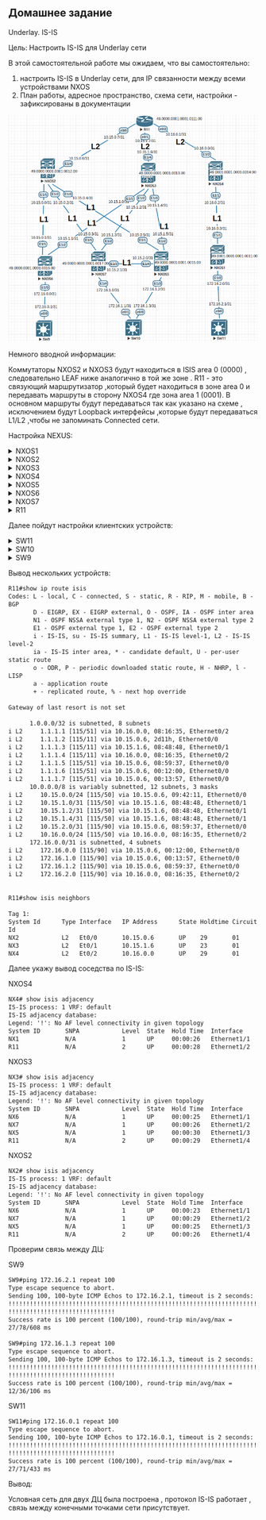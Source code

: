 ## Домашнее задание

Underlay. IS-IS

Цель: Настроить IS-IS для Underlay сети

В этой самостоятельной работе мы ожидаем, что вы самостоятельно:

1. настроить IS-IS в Underlay сети, для IP связанности между всеми устройствами NXOS
2. План работы, адресное пространство, схема сети, настройки - зафиксированы в документации

![](./img/Schema.png)

Немного вводной информации:

Коммутаторы NXOS2 и NXOS3 будут находиться в ISIS area 0 (0000) , следовательно LEAF ниже аналогично в той же зоне . R11 - это связующий маршрутизатор ,который будет находиться в зоне area 0 и передавать маршруты в сторону NXOS4 где зона area 1 (0001).  В основном маршруты будут передаваться так как указано на схеме , исключением будут Loopback интерфейсы ,которые будут передаваться L1/L2 ,чтобы не запоминать Connected сети.

Настройка NEXUS:

<details>
<summary>NXOS1</summary>
<pre><code>
configure terminal
hostname NX1
!
feature isis
!
router isis 1
  net 49.0001.0001.0001.0011.00
  is-type level-1
  log-adjacency-changes
!
no ip domain-lookup
!
interface Ethernet1/1
  no switchport
  ip address 10.16.0.3/31
  isis network point-to-point
  isis circuit-type level-1
  ip router isis 1
  no shutdown
!
interface Ethernet1/2
  no switchport
  ip address 172.16.2.0/31
  default isis passive-interface 
  isis network point-to-point
  isis circuit-type level-1
  ip router isis 1
  no shutdown
!
interface loopback0
  ip address 1.1.1.1/32
  isis circuit-type level-1
  ip router isis 1
!
end
copy run star
</code></pre>
</details>

<details>
<summary>NXOS2</summary>
<pre><code>
configure terminal
hostname NX2
!
feature isis
!
router isis 1
  net 49.0000.0001.0001.0012.00
  distribute level-1 into level-2 all
  summary-address 10.15.0.0/24 level-1-2
  is-type level-1-2
  log-adjacency-changes
!
no ip domain-lookup
!
interface Ethernet1/1
  no switchport
  ip address 10.15.0.0/31
  isis network point-to-point
  isis circuit-type level-1
  ip router isis 1
  no shutdown
!
interface Ethernet1/2
  no switchport
  ip address 10.15.0.2/31
  isis network point-to-point
  isis circuit-type level-1
  ip router isis 1
  no shutdown
!
interface Ethernet1/3
  no switchport
  ip address 10.15.0.4/31
  isis network point-to-point
  isis circuit-type level-1
  ip router isis 1
  no shutdown
!
interface Ethernet1/4
  no switchport
  ip address 10.15.0.6/31
  isis network point-to-point
  isis circuit-type level-2
  ip router isis 1
  no shutdown
!
interface loopback0
  ip address 1.1.1.2/32
  isis circuit-type level-2
  ip router isis 1
!
end
copy run star
</code></pre>
</details>

<details>
<summary>NXOS3</summary>
<pre><code>
configure terminal 
hostname NX3
!
feature isis
!
router isis 1
  net 49.0000.0001.0001.0013.00
  is-type level-1-2
  distribute level-1 into level-2 all
  summary-address 10.15.1.0/24 level-1-2
  log-adjacency-changes
!
no ip domain-lookup
!
interface Ethernet1/1
  no switchport
  ip address 10.15.1.0/31
  isis network point-to-point
  isis circuit-type level-1
  ip router isis 1
  no shutdown
!
interface Ethernet1/2
  no switchport
  ip address 10.15.1.2/31
  isis network point-to-point
  isis circuit-type level-1
  ip router isis 1
  no shutdown
!
interface Ethernet1/3
  no switchport
  ip address 10.15.1.4/31
  isis network point-to-point
  isis circuit-type level-1
  ip router isis 1
  no shutdown
!
interface Ethernet1/4
  no switchport
  ip address 10.15.1.6/31
  isis network point-to-point
  isis circuit-type level-2
  ip router isis 1
  no shutdown
!
interface loopback0
  ip address 1.1.1.3/32
  isis circuit-type level-2
  ip router isis 1
!
end
copy run star
</code></pre>
</details>

<details>
<summary>NXOS4</summary>
<pre><code>
configure terminal
hostname NX4
!
no feature isis
feature isis
!
router isis 1
  net 49.0001.0001.0001.0014.00
  distribute level-1 into level-2 all
  summary-address 10.16.0.0/24 level-1-2
  is-type level-1-2
  log-adjacency-changes
!
no ip domain-lookup
!
interface Ethernet1/1
  no switchport
  ip address 10.16.0.2/31
  isis network point-to-point
  isis circuit-type level-1
  ip router isis 1
  no shutdown
!
interface Ethernet1/2
  no switchport
  ip address 10.16.0.0/31
  isis network point-to-point
  isis circuit-type level-2
  ip router isis 1
  no shutdown
!
interface loopback0
  ip address 1.1.1.4/32
  isis circuit-type level-1
  ip router isis 1
!
end
copy run star
</code></pre>
</details>

<details>
<summary>NXOS5</summary>
<pre><code>
configure terminal 
hostname NX5
!
no feature isis
feature isis
!
router isis 1
  net 49.0000.0001.0001.0015.00
  is-type level-1
  log-adjacency-changes
!
ip domain-lookup
!
interface Ethernet1/1
  no switchport
  ip address 10.15.0.5/31
  isis network point-to-point
  isis circuit-type level-1
  ip router isis 1
  no shutdown
!
interface Ethernet1/2
  no switchport
  ip address 10.15.1.5/31
  isis network point-to-point
  isis circuit-type level-1
  ip router isis 1
  no shutdown
!
interface Ethernet1/3
  no switchport
  ip address 172.16.1.2/31
  default isis passive-interface 
  isis network point-to-point
  isis circuit-type level-1
  ip router isis 1
  no shutdown
!
interface Ethernet1/4
  no switchport
  ip address 10.15.2.0/31
  isis network point-to-point
  isis circuit-type level-1
  ip router isis 1
  no shutdown
!
interface loopback0
  ip address 1.1.1.5/32
  isis circuit-type level-1
  ip router isis 1
!
end
copy run star 
</code></pre>
</details>

<details>
<summary>NXOS6</summary>
<pre><code>
configure terminal
hostname NX6
!
no feature isis
feature isis
!
router isis 1
  net 49.0000.0001.0001.0016.00
  is-type level-1
  log-adjacency-changes
!
no ip domain-lookup
!
interface Ethernet1/1
  no switchport
  ip address 10.15.0.1/31
  isis network point-to-point
  isis circuit-type level-1
  ip router isis 1
  no shutdown
!
interface Ethernet1/2
  no switchport
  ip address 10.15.1.1/31
  isis network point-to-point
  isis circuit-type level-1
  ip router isis 1
  no shutdown
!
interface Ethernet1/3
  no switchport
  ip address 172.16.0.0/31
  default isis passive-interface 
  isis network point-to-point
  isis circuit-type level-1
  ip router isis 1
  no shutdown
!
interface loopback0
  ip address 1.1.1.6/32
  isis circuit-type level-1-2
  ip router isis 1
!
end
copy run star 
</code></pre>
</details>

<details>
<summary>NXOS7</summary>
<pre><code>
configure terminal
hostname NX7
!
no feature isis
feature isis
!
router isis 1
  net 49.0000.0001.0001.0017.00
  is-type level-1
  log-adjacency-changes
!
no ip domain-lookup
!
interface Ethernet1/1
  no switchport
  ip address 10.15.0.3/31
  isis network point-to-point
  isis circuit-type level-1
  ip router isis 1
  no shutdown
!
interface Ethernet1/2
  no switchport
  ip address 10.15.1.3/31
  isis network point-to-point
  isis circuit-type level-1
  ip router isis 1
  no shutdown
!
interface Ethernet1/3
  no switchport
  ip address 10.15.2.1/31
  isis network point-to-point
  isis circuit-type level-1
  ip router isis 1
  no shutdown
!
interface Ethernet1/4
  no switchport
  ip address 172.16.1.0/31
  default isis passive-interface
  isis network point-to-point
  isis circuit-type level-1
  ip router isis 1
  no shutdown
!
interface loopback0
  ip address 1.1.1.7/32
  isis circuit-type level-1
  ip router isis 1
!
end
copy run star 
</code></pre>
</details>

<details>
<summary>R11</summary>
<pre><code>
enable
configure terminal
!
hostname R11
!
no ip domain lookup
!
interface Loopback0
 no shutdown
 ip address 1.1.1.11 255.255.255.255
 ip router isis 1
 isis circuit-type level-2-only
!
interface Ethernet0/0
 no shutdown
 ip address 10.15.0.7 255.255.255.254
 ip router isis 1
 isis circuit-type level-2-only
 isis network point-to-point 
!
interface Ethernet0/1
 no shutdown
 ip address 10.15.1.7 255.255.255.254
 ip router isis 1
 isis circuit-type level-2-only
 isis network point-to-point 
!
interface Ethernet0/2
 no shutdown
 ip address 10.16.0.1 255.255.255.254
 ip router isis 1
 isis circuit-type level-2-only
 isis network point-to-point 
!
interface Ethernet0/3
 no shutdown
 no ip address
 shutdown
!
router isis 1
 net 49.0000.0001.0001.0111.00
 is-type level-2-only
 metric-style wide
 log-adjacency-changes
!
line con 0
 exec-timeout 0 0
!
end
copy run star 
</code></pre>
</details>

Далее пойдут настройки клиентских устройств:

<details>
<summary>SW11</summary>
<pre><code>
enable
configure terminal
!
host SW11
line con 0
exec-t 0 0
exit
no ip domain loo
!
interface e0/0
no sw
ip addr 172.16.2.1 255.255.255.254
duplex full
no sh
exit
!
ip route 0.0.0.0 0.0.0.0 172.16.2.0 
end
wr
</code></pre>
</details>

<details>
<summary>SW10</summary>
<pre><code>
enable
configure terminal
!
host SW10
line con 0
exec-t 0 0
exit
no ip domain loo
!
interface e0/0
no sw
ip addr 172.16.1.3 255.255.255.254
duplex full
no sh
exit
!
interface e0/1
no sw
ip addr 172.16.1.1 255.255.255.254
duplex full
no sh
exit
!
ip sla 1
icmp-echo 172.16.1.2 source-interface e0/0
frequency 10
ip sla schedule 1 start-time now life forever 
track 1 ip sla 1 reachability
ip route 0.0.0.0 0.0.0.0 172.16.1.2 track 1
!
ip route 0.0.0.0 0.0.0.0 172.16.1.0 10
end
wr
</code></pre>
</details>

<details>
<summary>SW9</summary>
<pre><code>
enable
configure terminal
!
host SW9
line con 0
exec-t 0 0
exit
no ip domain loo
!
interface e0/0
no sw
ip addr 172.16.0.1 255.255.255.254
duplex full
no sh
exit
!
ip route 0.0.0.0 0.0.0.0 172.16.0.0 
end
wr
</code></pre>
</details>

Вывод нескольких устройств:

```
R11#show ip route isis 
Codes: L - local, C - connected, S - static, R - RIP, M - mobile, B - BGP
       D - EIGRP, EX - EIGRP external, O - OSPF, IA - OSPF inter area 
       N1 - OSPF NSSA external type 1, N2 - OSPF NSSA external type 2
       E1 - OSPF external type 1, E2 - OSPF external type 2
       i - IS-IS, su - IS-IS summary, L1 - IS-IS level-1, L2 - IS-IS level-2
       ia - IS-IS inter area, * - candidate default, U - per-user static route
       o - ODR, P - periodic downloaded static route, H - NHRP, l - LISP
       a - application route
       + - replicated route, % - next hop override

Gateway of last resort is not set

      1.0.0.0/32 is subnetted, 8 subnets
i L2     1.1.1.1 [115/51] via 10.16.0.0, 08:16:35, Ethernet0/2
i L2     1.1.1.2 [115/11] via 10.15.0.6, 2d11h, Ethernet0/0
i L2     1.1.1.3 [115/11] via 10.15.1.6, 08:48:48, Ethernet0/1
i L2     1.1.1.4 [115/11] via 10.16.0.0, 08:16:35, Ethernet0/2
i L2     1.1.1.5 [115/51] via 10.15.0.6, 08:59:37, Ethernet0/0
i L2     1.1.1.6 [115/51] via 10.15.0.6, 00:12:00, Ethernet0/0
i L2     1.1.1.7 [115/51] via 10.15.0.6, 00:13:57, Ethernet0/0
      10.0.0.0/8 is variably subnetted, 12 subnets, 3 masks
i L2     10.15.0.0/24 [115/50] via 10.15.0.6, 09:42:11, Ethernet0/0
i L2     10.15.1.0/31 [115/50] via 10.15.1.6, 08:48:48, Ethernet0/1
i L2     10.15.1.2/31 [115/50] via 10.15.1.6, 08:48:48, Ethernet0/1
i L2     10.15.1.4/31 [115/50] via 10.15.1.6, 08:48:48, Ethernet0/1
i L2     10.15.2.0/31 [115/90] via 10.15.0.6, 08:59:37, Ethernet0/0
i L2     10.16.0.0/24 [115/50] via 10.16.0.0, 08:16:35, Ethernet0/2
      172.16.0.0/31 is subnetted, 4 subnets
i L2     172.16.0.0 [115/90] via 10.15.0.6, 00:12:00, Ethernet0/0
i L2     172.16.1.0 [115/90] via 10.15.0.6, 00:13:57, Ethernet0/0
i L2     172.16.1.2 [115/90] via 10.15.0.6, 08:59:37, Ethernet0/0
i L2     172.16.2.0 [115/90] via 10.16.0.0, 08:16:35, Ethernet0/2


R11#show isis neighbors 

Tag 1:
System Id      Type Interface   IP Address      State Holdtime Circuit Id
NX2            L2   Et0/0       10.15.0.6       UP    29       01
NX3            L2   Et0/1       10.15.1.6       UP    23       01
NX4            L2   Et0/2       10.16.0.0       UP    29       01
```

Далее укажу вывод соседства по IS-IS:

NXOS4

```
NX4# show isis adjacency 
IS-IS process: 1 VRF: default
IS-IS adjacency database:
Legend: '!': No AF level connectivity in given topology
System ID       SNPA            Level  State  Hold Time  Interface
NX1             N/A             1      UP     00:00:26   Ethernet1/1
R11             N/A             2      UP     00:00:28   Ethernet1/2
```

NXOS3

```
NX3# show isis adjacency 
IS-IS process: 1 VRF: default
IS-IS adjacency database:
Legend: '!': No AF level connectivity in given topology
System ID       SNPA            Level  State  Hold Time  Interface
NX6             N/A             1      UP     00:00:25   Ethernet1/1
NX7             N/A             1      UP     00:00:26   Ethernet1/2
NX5             N/A             1      UP     00:00:30   Ethernet1/3
R11             N/A             2      UP     00:00:29   Ethernet1/4
```

NXOS2

```
NX2# show isis adjacency 
IS-IS process: 1 VRF: default
IS-IS adjacency database:
Legend: '!': No AF level connectivity in given topology
System ID       SNPA            Level  State  Hold Time  Interface
NX6             N/A             1      UP     00:00:23   Ethernet1/1
NX7             N/A             1      UP     00:00:29   Ethernet1/2
NX5             N/A             1      UP     00:00:25   Ethernet1/3
R11             N/A             2      UP     00:00:26   Ethernet1/4
```

Проверим связь между ДЦ:

SW9

```
SW9#ping 172.16.2.1 repeat 100
Type escape sequence to abort.
Sending 100, 100-byte ICMP Echos to 172.16.2.1, timeout is 2 seconds:
!!!!!!!!!!!!!!!!!!!!!!!!!!!!!!!!!!!!!!!!!!!!!!!!!!!!!!!!!!!!!!!!!!!!!!
!!!!!!!!!!!!!!!!!!!!!!!!!!!!!!
Success rate is 100 percent (100/100), round-trip min/avg/max = 27/78/608 ms

SW9#ping 172.16.1.3 repeat 100
Type escape sequence to abort.
Sending 100, 100-byte ICMP Echos to 172.16.1.3, timeout is 2 seconds:
!!!!!!!!!!!!!!!!!!!!!!!!!!!!!!!!!!!!!!!!!!!!!!!!!!!!!!!!!!!!!!!!!!!!!!
!!!!!!!!!!!!!!!!!!!!!!!!!!!!!!
Success rate is 100 percent (100/100), round-trip min/avg/max = 12/36/106 ms
```

SW11

```
SW11#ping 172.16.0.1 repeat 100
Type escape sequence to abort.
Sending 100, 100-byte ICMP Echos to 172.16.0.1, timeout is 2 seconds:
!!!!!!!!!!!!!!!!!!!!!!!!!!!!!!!!!!!!!!!!!!!!!!!!!!!!!!!!!!!!!!!!!!!!!!
!!!!!!!!!!!!!!!!!!!!!!!!!!!!!!
Success rate is 100 percent (100/100), round-trip min/avg/max = 27/71/433 ms
```

Вывод:

Условная сеть для двух ДЦ была построена , протокол IS-IS работает , связь между конечными точками сети присутствует.

